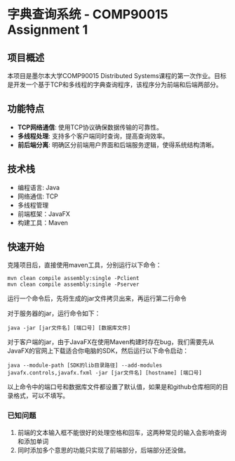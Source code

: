 # 字典查询系统 - COMP90015 Assignment 1

## 项目概述
本项目是墨尔本大学COMP90015 Distributed Systems课程的第一次作业。目标是开发一个基于TCP和多线程的字典查询程序，该程序分为前端和后端两部分。

## 功能特点
- **TCP网络通信**: 使用TCP协议确保数据传输的可靠性。
- **多线程处理**: 支持多个客户端同时查询，提高查询效率。
- **前后端分离**: 明确区分前端用户界面和后端服务逻辑，使得系统结构清晰。

## 技术栈
- 编程语言: Java
- 网络通信: TCP
- 多线程管理
- 前端框架：JavaFX
- 构建工具：Maven
## 快速开始
克隆项目后，直接使用maven工具，分别运行以下命令：
```
mvn clean compile assembly:single -Pclient
mvn clean compile assembly:single -Pserver
```
运行一个命令后，先将生成的jar文件拷贝出来，再运行第二行命令

对于服务器的jar，运行命令如下：
```
java -jar [jar文件名] [端口号] [数据库文件]
```
对于客户端的jar，由于JavaFX在使用Maven构建时存在bug，我们需要先从JavaFX的官网上下载适合你电脑的SDK，然后运行以下命令启动：
```
java --module-path [SDK的lib目录路径] --add-modules javafx.controls,javafx.fxml -jar [jar文件名] [hostname] [端口号] 
```
以上命令中的端口号和数据库文件都设置了默认值，如果是和github仓库相同的目录格式，可以不填写。
### 已知问题
1. 前端的文本输入框不能很好的处理空格和回车，这两种常见的输入会影响查询和添加单词
2. 同时添加多个意思的功能只实现了前端部分，后端部分还没做。
